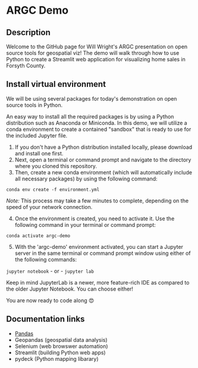 # ARGC Demo

## Description

Welcome to the GitHub page for Will Wright's ARGC presentation on open source tools for geospatial viz! The demo will walk through how to use Python to create a Streamlit web application for visualizing home sales in Forsyth County.

## Install virtual environment

We will be using several packages for today's demonstration on open source tools in Python.

An easy way to install all the required packages is by using a Python distribution such as Anaconda or Miniconda. In this demo, we will utilize a conda environment to create a contained "sandbox" that is ready to use for the included Jupyter file.

1) If you don't have a Python distribution installed locally, please download and install one first.
2) Next, open a terminal or command prompt and navigate to the directory where you cloned this repository.
3) Then, create a new conda environment (which will automatically include all necessary packages) by using the following command:

`conda env create -f environment.yml`

<em>Note:</em> This process may take a few minutes to complete, depending on the speed of your network connection. 

4) Once the environment is created, you need to activate it. Use the following command in your terminal or command prompt:

`conda activate argc-demo`

5) With the 'argc-demo' environment activated, you can start a Jupyter server in the same terminal or command prompt window using either of the following commands:

`jupyter notebook` - or - `jupyter lab`

Keep in mind JupyterLab is a newer, more feature-rich IDE as compared to the older Jupyter Notebook. You can choose either!

You are now ready to code along 😍

## Documentation links
 - <a href="[url](https://pandas.pydata.org/docs/index.html)">Pandas</a>
 - Geopandas (geospatial data analysis)
 - Selenium (web browswer automation)
 - Streamlit (building Python web apps)
 - pydeck (Python mapping libarary)
